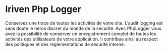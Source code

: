 # Iriven Php Logger
Conservez une trace de toutes les activités de votre site. L’audit logging est sans doute le héros discret du monde de la sécurité. Avec PhpLogger vous avez la possibilité de conserver un enregistrement complet de toutes les activités des utilisateurs de votre application. Il contribue ainsi au respect des politiques et des réglementations de sécurité interne.
